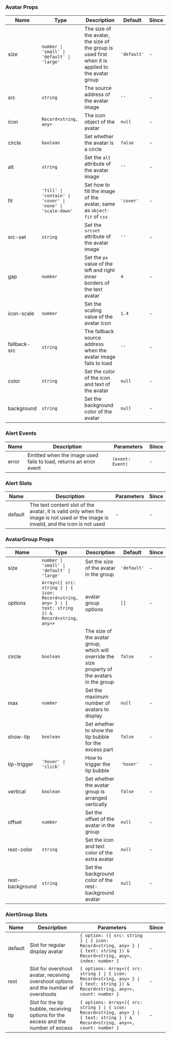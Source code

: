 ### Avatar Props

| Name         | Type                                                       | Description                                      | Default     | Since |
| ------------ | ---------------------------------------------------------- | ------------------------------------------------ | ----------- | ----- |
| size | `number \| 'small' \| 'default' \| 'large'` | The size of the avatar, the size of the group is used first when it is applied to the avatar group | `'default'` | - |
| src | `string` | The source address of the avatar image | `''` | - |
| icon | `Record<string, any>` | The icon object of the avatar | `null` | - |
| circle | `boolean` | Set whether the avatar is a circle | `false` | - |
| alt | `string` | Set the `alt` attribute of the avatar image | `''` | - |
| fit | `'fill' \| 'contain' \| 'cover' \| 'none' \| 'scale-down'` | Set how to fill the image of the avatar, same as `object-fit` of `css` | `'cover'` | - |
| src-set | `string` | Set the `srcset` attribute of the avatar image | `''` | - |
| gap | `number` | Set the `px` value of the left and right inner borders of the text avatar | `4` | - |
| icon-scale | `number` | Set the scaling value of the avatar icon | `1.4` | - |
| fallback-src | `string` | The fallback source address when the avatar image fails to load | `''` | - |
| color | `string` | Set the color of the icon and text of the avatar | `null` | - |
| background | `string` | Set the background color of the avatar | `null` | - |

### Alert Events

| Name  | Description                              | Parameters       | Since |
| ----- | ---------------------------------------- | ---------------- | ----- |
| error | Emitted when the image used fails to load, returns an error event | `(event: Event)` | - |

### Alert Slots

| Name    | Description                                                      | Parameters | Since |
| ------- | ---------------------------------------------------------------- | ---------- | ----- |
| default | The text content slot of the avatar, it is valid only when the image is not used or the image is invalid, and the icon is not used | - | - |

### AvatarGroup Props

| Name            | Type                                                                                                  | Description                              | Default     | Since |
| --------------- | ----------------------------------------------------------------------------------------------------- | ---------------------------------------- | ----------- | ----- |
| size | `number \| 'small' \| 'default' \| 'large'` | Set the size of the avatar in the group | `'default'` | - |
| options | `Array<({ src: string } \| { icon: Record<string, any> } \| { text: string }) & Record<string, any>>` | avatar group options | `[]` | - |
| circle | `boolean` | The size of the avatar group, which will override the size property of the avatars in the group | `false` | - |
| max | `number` | Set the maximum number of avatars to display | `null` | - |
| show-tip | `boolean` | Set whether to show the tip bubble for the excess part | `false` | - |
| tip-trigger | `'hover' \| 'click'` | How to trigger the tip bubble | `'hover'` | - |
| vertical | `boolean` | Set whether the avatar group is arranged vertically | `false` | - |
| offset | `number` | Set the offset of the avatar in the group | `null` | - |
| rest-color | `string` | Set the icon and text color of the extra avatar | `null` | - |
| rest-background | `string` | Set the background color of the rest-background avatar | `null` | - |

### AlertGroup Slots

| Name    | Description                                        | Parameters                                                                                                                      | Since |
| ------- | -------------------------------------------------- | ------------------------------------------------------------------------------------------------------------------------------- | ----- |
| default | Slot for regular display avatar | `{ option: ({ src: string } \| { icon: Record<string, any> } \| { text: string }) & Record<string, any>, index: number }` | - |
| rest | Slot for overshoot avatar, receiving overshoot options and the number of overshoots | `{ options: Array<({ src: string } \| { icon: Record<string, any> } \| { text: string }) & Record<string, any>>, count: number }` | - |
| tip | Slot for the tip bubble, receiving options for the excess and the number of excess | `{ options: Array<({ src: string } \| { icon: Record<string, any> } \| { text: string } ) & Record<string, any>>, count: number }` | - |
